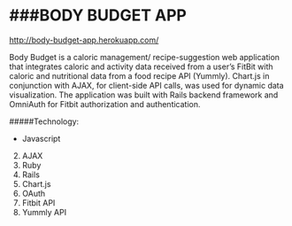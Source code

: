 ###BODY BUDGET APP
===
http://body-budget-app.herokuapp.com/

Body Budget is a caloric management/ recipe-suggestion web application that integrates caloric and activity data received from a user’s FitBit with caloric and nutritional data from a food recipe API (Yummly). Chart.js in conjunction with AJAX, for client-side API calls, was used for dynamic data visualization. The application was built with Rails backend framework and OmniAuth for Fitbit authorization and authentication.

#####Technology:
* Javascript
2. AJAX
3. Ruby
4. Rails
5. Chart.js
6. OAuth
7. Fitbit API
8. Yummly API
